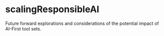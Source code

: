 # scalingResponsibleAI
Future forward explorations and considerations of the potential impact of AI-First tool sets.
